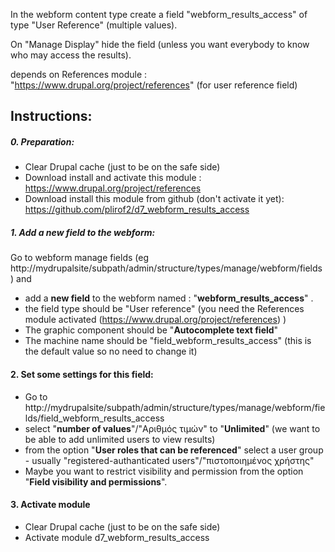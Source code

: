 In the webform content type create a field
"webform_results_access" of type "User Reference" (multiple values).

On "Manage Display" hide the field (unless you want everybody to know who may
access the results).

depends on References module : "https://www.drupal.org/project/references" (for user reference field)


## Instructions:

##### 0. Preparation:
- Clear Drupal cache (just to be on the safe side)
- Download install and activate this module : https://www.drupal.org/project/references
- Download install this module from github (don't activate it yet): https://github.com/plirof2/d7_webform_results_access 

##### 1. Add a new field to the webform:
Go to webform manage fields (eg http://mydrupalsite/subpath/admin/structure/types/manage/webform/fields ) and 
- add a **new field** to the webform named : "**webform_results_access**" .
- the field type should be "User reference" (you need the References module activated (https://www.drupal.org/project/references)    )
- The graphic component should be "**Autocomplete text field**"
- The machine name should be "field_webform_results_access" (this is the default value so no need to change it)

#### 2. Set some settings for this field:
- Go to http://mydrupalsite/subpath/admin/structure/types/manage/webform/fields/field_webform_results_access
- select "**number of values**"/"Αριθμός τιμών" to "**Unlimited**" (we want to be able to add unlimited users to view results)
- from the option "**User roles that can be referenced**" select a user group - usually "registered-authanticated users"/"πιστοποιημένος χρήστης"
- Maybe you want to restrict visibility and permission from the option "**Field visibility and permissions**".

#### 3. Activate module
- Clear Drupal cache (just to be on the safe side)
- Activate module d7_webform_results_access
